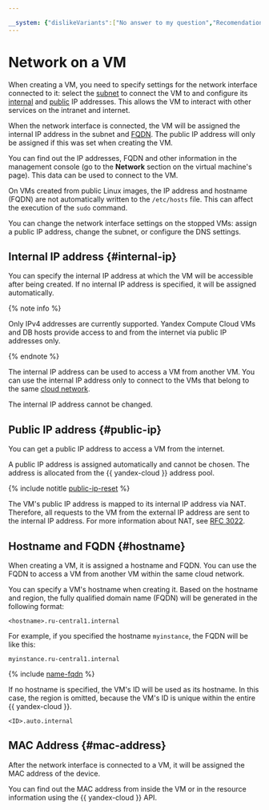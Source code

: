 ```yaml
---

__system: {"dislikeVariants":["No answer to my question","Recomendations didn't help","The content doesn't match title","Other"]}
---
```

# Network on a VM

When creating a VM, you need to specify settings for the network interface connected to it: select the [subnet](../../vpc/concepts/network.md#subnet) to connect the VM to and configure its [internal](#internal-ip) and [public](#public-ip) IP addresses. This allows the VM to interact with other services on the intranet and internet.

When the network interface is connected, the VM will be assigned the internal IP address in the subnet and [FQDN](#hostname). The public IP address will only be assigned if this was set when creating the VM.

You can find out the IP addresses, FQDN and other information in the management console (go to the **Network** section on the virtual machine's page). This data can be used to connect to the VM.

On VMs created from public Linux images, the IP address and hostname (FQDN) are not automatically written to the `/etc/hosts` file. This can affect the execution of the `sudo` command.

You can change the network interface settings on the stopped VMs: assign a public IP address, change the subnet, or configure the DNS settings.

## Internal IP address {#internal-ip}

You can specify the internal IP address at which the VM will be accessible after being created. If no internal IP address is specified, it will be assigned automatically.

{% note info %}

Only IPv4 addresses are currently supported. Yandex Compute Cloud VMs and DB hosts provide access to and from the internet via public IP addresses only.

{% endnote %}

The internal IP address can be used to access a VM from another VM. You can use the internal IP address only to connect to the VMs that belong to the same [cloud network](../../vpc/concepts/network.md#network).

The internal IP address cannot be changed.

## Public IP address {#public-ip}

You can get a public IP address to access a VM from the internet.

A public IP address is assigned automatically and cannot be chosen. The address is allocated from the {{ yandex-cloud }} address pool.

{% include notitle [public-ip-reset](../../_includes/public-ip-reset.md) %}

The VM's public IP address is mapped to its internal IP address via NAT. Therefore, all requests to the VM from the external IP address are sent to the internal IP address. For more information about NAT, see [RFC 3022](https://www.ietf.org/rfc/rfc3022.txt).

## Hostname and FQDN {#hostname}

When creating a VM, it is assigned a hostname and FQDN. You can use the FQDN to access a VM from another VM within the same cloud network.

You can specify a VM's hostname when creating it. Based on the hostname and region, the fully qualified domain name (FQDN) will be generated in the following format:

```
<hostname>.ru-central1.internal
```

For example, if you specified the hostname `myinstance`, the FQDN will be like this:

```
myinstance.ru-central1.internal
```

{% include [name-fqdn](../../_includes/compute/name-fqdn.md) %}

If no hostname is specified, the VM's ID will be used as its hostname. In this case, the region is omitted, because the VM's ID is unique within the entire {{ yandex-cloud }}.

```
<ID>.auto.internal
```

## MAC Address {#mac-address}

After the network interface is connected to a VM, it will be assigned the MAC address of the device.

You can find out the MAC address from inside the VM or in the resource information using the {{ yandex-cloud }} API.

